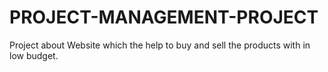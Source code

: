 # PROJECT-MANAGEMENT-PROJECT
Project about Website which the help to buy and sell the products with in low budget.
